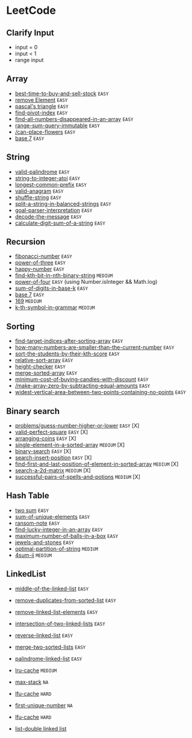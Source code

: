# LeetCode

## Clarify Input

- input = 0
- input < 1
- range input

## Array

- [best-time-to-buy-and-sell-stock](https://leetcode.com/problems/best-time-to-buy-and-sell-stock/) `EASY`
- [remove Element](https://leetcode.com/problems/remove-element/description/) `EASY`
- [pascal's triangle](https://leetcode.com/problems/pascals-triangle/description/) `EASY`
- [find-pivot-index](https://leetcode.com/problems/find-pivot-index/description/) `EASY`
- [find-all-numbers-disappeared-in-an-array](https://leetcode.com/problems/find-all-numbers-disappeared-in-an-array/description/) `EASY`
- [range-sum-query-immutable](https://leetcode.com/problems/range-sum-query-immutable/description/) `EASY`
- [/can-place-flowers](https://leetcode.com/problems/can-place-flowers/description/) `EASY`
- [base 7](https://leetcode.com/problems/base-7/description/) `EASY`

## String

- [valid-palindrome](https://leetcode.com/problems/valid-palindrome/description/) `EASY`
- [string-to-integer-atoi](https://leetcode.com/problems/string-to-integer-atoi/description/) `EASY`
- [longest-common-prefix](https://leetcode.com/problems/longest-common-prefix/description/) `EASY`
- [valid-anagram](https://leetcode.com/problems/valid-anagram/description/) `EASY`
- [shuffle-string](https://leetcode.com/problems/shuffle-string/description/) `EASY`
- [split-a-string-in-balanced-strings](https://leetcode.com/problems/split-a-string-in-balanced-strings/description/) `EASY`
- [goal-parser-interpretation](https://leetcode.com/problems/goal-parser-interpretation/description/) `EASY`
- [decode-the-message](https://leetcode.com/problems/decode-the-message/description/) `EASY`
- [calculate-digit-sum-of-a-string](https://leetcode.com/problems/calculate-digit-sum-of-a-string/description/) `EASY`

## Recursion

- [fibonacci-number](https://leetcode.com/problems/fibonacci-number/description/) `EASY`
- [power-of-three](https://leetcode.com/problems/power-of-three/description/) `EASY`
- [happy-number](https://leetcode.com/problems/happy-number/description/) `EASY`
- [find-kth-bit-in-nth-binary-string](https://leetcode.com/problems/find-kth-bit-in-nth-binary-string/description/) `MEDIUM`
- [power-of-four](https://leetcode.com/problems/power-of-four/description/) `EASY` (using Number.isInteger && Math.log)
- [sum-of-digits-in-base-k](https://leetcode.com/problems/sum-of-digits-in-base-k/description/) `EASY`
- [base 7](https://leetcode.com/problems/base-7/description/) `EASY`
- [169](https://www.lintcode.com/problem/169/) `MEDIUM`
- [k-th-symbol-in-grammar](https://leetcode.com/problems/k-th-symbol-in-grammar/description//) `MEDIUM`

## Sorting

- [find-target-indices-after-sorting-array](https://leetcode.com/problems/find-target-indices-after-sorting-array/description/) `EASY`
- [how-many-numbers-are-smaller-than-the-current-number](https://leetcode.com/problems/how-many-numbers-are-smaller-than-the-current-number/) `EASY`
- [sort-the-students-by-their-kth-score](https://leetcode.com/problems/sort-the-students-by-their-kth-score/description/) `EASY`
- [relative-sort-array](https://leetcode.com/problems/relative-sort-array/description/) `EASY`
- [height-checker](https://leetcode.com/problems/height-checker/description/) `EASY`
- [merge-sorted-array](https://leetcode.com/problems/merge-sorted-array/description/) `EASY`
- [minimum-cost-of-buying-candies-with-discount](https://leetcode.com/problems/minimum-cost-of-buying-candies-with-discount/description/) `EASY`
- [/make-array-zero-by-subtracting-equal-amounts](https://leetcode.com/problems/make-array-zero-by-subtracting-equal-amounts/description/) `EASY`
- [widest-vertical-area-between-two-points-containing-no-points](https://leetcode.com/problems/widest-vertical-area-between-two-points-containing-no-points/description/) `EASY`

## Binary search

- [problems/guess-number-higher-or-lower](https://leetcode.com/problems/guess-number-higher-or-lower/description/) `EASY` [X]
- [valid-perfect-square](https://leetcode.com/problems/valid-perfect-square/description/) `EASY` [X]
- [arranging-coins](https://leetcode.com/problems/arranging-coins/description/) `EASY` [X]
- [single-element-in-a-sorted-array](https://leetcode.com/problems/single-element-in-a-sorted-array/description/) `MEDIUM` [X]
- [binary-search](https://leetcode.com/problems/binary-search/description/) `EASY` [X]
- [search-insert-position](https://leetcode.com/problems/search-insert-position/description/) `EASY` [X]
- [find-first-and-last-position-of-element-in-sorted-array](https://leetcode.com/problems/find-first-and-last-position-of-element-in-sorted-array/description/) `MEDIUM` [X]
- [search-a-2d-matrix](https://leetcode.com/problems/search-a-2d-matrix/description/) `MEDIUM` [X]
- [successful-pairs-of-spells-and-potions](https://leetcode.com/problems/successful-pairs-of-spells-and-potions/description/) `MEDIUM` [X]

## Hash Table

- [two sum](https://leetcode.com/problems/two-sum/description/) `EASY`
- [sum-of-unique-elements](https://leetcode.com/problems/sum-of-unique-elements/description/) `EASY`
- [ransom-note](https://leetcode.com/problems/ransom-note/description/) `EASY`
- [find-lucky-integer-in-an-array](https://leetcode.com/problems/find-lucky-integer-in-an-array/) `EASY`
- [maximum-number-of-balls-in-a-box](https://leetcode.com/problems/maximum-number-of-balls-in-a-box/) `EASY`
- [jewels-and-stones](https://leetcode.com/problems/jewels-and-stones/) `EASY`
- [optimal-partition-of-string](https://leetcode.com/problems/optimal-partition-of-string/description/) `MEDIUM`
- [4sum-ii](https://leetcode.com/problems/4sum-ii/description/) `MEDIUM`

## LinkedList

- [middle-of-the-linked-list](https://leetcode.com/problems/middle-of-the-linked-list/description/) `EASY`
- [remove-duplicates-from-sorted-list](https://leetcode.com/problems/remove-duplicates-from-sorted-list/description/) `EASY`
- [remove-linked-list-elements](https://leetcode.com/problems/remove-linked-list-elements/description/) `EASY`
- [intersection-of-two-linked-lists](https://leetcode.com/problems/intersection-of-two-linked-lists/description/) `EASY`
- [reverse-linked-list](https://leetcode.com/problems/reverse-linked-list/description/) `EASY`
- [merge-two-sorted-lists](https://leetcode.com/problems/merge-two-sorted-lists/description/) `EASY`
- [palindrome-linked-list](https://leetcode.com/problems/palindrome-linked-list/description/) `EASY`
- [lru-cache](https://leetcode.com/problems/lru-cache/description/) `MEDIUM`

- [max-stack](https://leetcode.com/problems/max-stack/description/) `NA`
- [lfu-cache](https://leetcode.com/problems/lfu-cache/description/) `HARD`
- [first-unique-number](https://leetcode.com/problems/first-unique-number/description/) `NA`
- [lfu-cache](https://leetcode.com/problems/lfu-cache/description/) `HARD`
- [list-double linked list](https://leetcode.com/problem-list/doubly-linked-list/)

